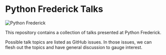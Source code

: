 # Python Frederick Talks

![Python Frederick](https://raw.githubusercontent.com/python-frederick/talks/master/python-frederick.png)

This repository contains a collection of talks presented at Python Frederick.

Possible talk topics are listed as GitHub issues.
In those issues, we can flesh out the topics and have general
discussion to gauge interest.

